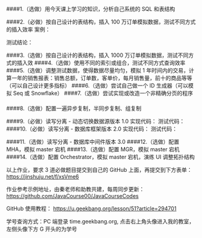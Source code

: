

####1.（选做）用今天课上学习的知识，分析自己系统的 SQL 和表结构



####2.（必做）按自己设计的表结构，插入 100 万订单模拟数据，测试不同方式的插入效率
案例：

测试结论：



####3.（选做）按自己设计的表结构，插入 1000 万订单模拟数据，测试不同方式的插入效
####4.（选做）使用不同的索引或组合，测试不同方式查询效率
####5.（选做）调整测试数据，使得数据尽量均匀，模拟 1 年时间内的交易，计算一年的销售报表：销售总额，订单数，客单价，每月销售量，前十的商品等等（可以自己设计更多指标）
####6.（选做）尝试自己做一个 ID 生成器（可以模拟 Seq 或 Snowflake）
####7.（选做）尝试实现或改造一个非精确分页的程序
####
####8.（选做）配置一遍异步复制，半同步复制、组复制



####9.（必做）读写分离 - 动态切换数据源版本 1.0
实现代码：
测试代码：
####10.（必做）读写分离 - 数据库框架版本 2.0
实现代码：
测试代码：



####11.（选做）读写分离 - 数据库中间件版本 3.0
####12.（选做）配置 MHA，模拟 master 宕机
####13.（选做）配置 MGR，模拟 master 宕机
####14.（选做）配置 Orchestrator，模拟 master 宕机，演练 UI 调整拓扑结构



以上作业，要求 3 道必做题目提交到自己的 GitHub 上面，再提交到下方表单：
https://jinshuju.net/f/xsVme6

作业参考示例地址，由秦老师和助教共建，每周同步更新： https://github.com/JavaCourse00/JavaCourseCodes

GitHub 使用教程： https://u.geekbang.org/lesson/51?article=294701

学号查询方式：PC 端登录 time.geekbang.org, 点击右上角头像进入我的教室，左侧头像下方 G 开头的为学号